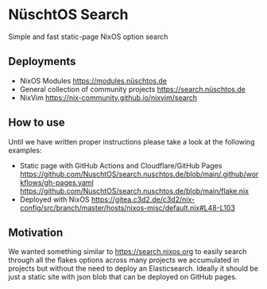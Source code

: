 # NüschtOS Search

Simple and fast static-page NixOS option search

## Deployments

- NixOS Modules <https://modules.nüschtos.de>
- General collection of community projects <https://search.nüschtos.de>
- NixVim <https://nix-community.github.io/nixvim/search>

## How to use

Until we have written proper instructions please take a look at the following examples:
- Static page with GitHub Actions and Cloudflare/GitHub Pages https://github.com/NuschtOS/search.nuschtos.de/blob/main/.github/workflows/gh-pages.yaml https://github.com/NuschtOS/search.nuschtos.de/blob/main/flake.nix
- Deployed with NixOS https://gitea.c3d2.de/c3d2/nix-config/src/branch/master/hosts/nixos-misc/default.nix#L48-L103

## Motivation

We wanted something similar to https://search.nixos.org to easily search through all the flakes options across many projects we accumulated in projects
but without the need to deploy an Elasticsearch. Ideally it should be just a static site with json blob that can be deployed on GitHub pages.
